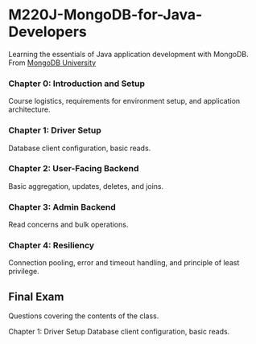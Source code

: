 # M220J-MongoDB-for-Java-Developers
Learning the essentials of Java application development with MongoDB. From [MongoDB University](https://university.mongodb.com/courses/M220J/about)

### Chapter 0: Introduction and Setup
Course logistics, requirements for environment setup, and application architecture.

### Chapter 1: Driver Setup
Database client configuration, basic reads.

### Chapter 2: User-Facing Backend
Basic aggregation, updates, deletes, and joins.

### Chapter 3: Admin Backend
Read concerns and bulk operations.

### Chapter 4: Resiliency
Connection pooling, error and timeout handling, and principle of least privilege.

## Final Exam
Questions covering the contents of the class.

Chapter 1: Driver Setup
Database client configuration, basic reads.
